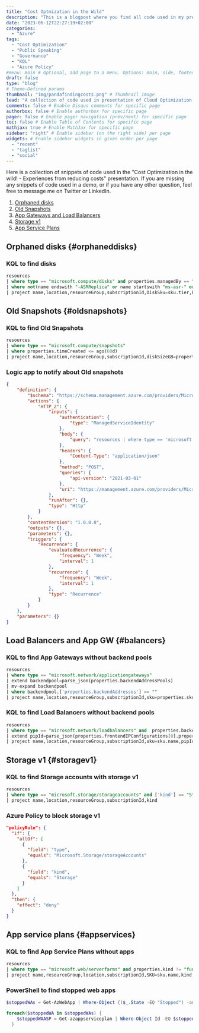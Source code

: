 ```yaml
---
title: "Cost Optmization in the Wild"
description: "This is a blogpost where you find all code used in my presentation of Cost optimization in the wild."
date: "2023-06-12T22:27:19+02:00"
categories:
  - "Azure"
tags:
  - "Cost Optimization"
  - "Public Speaking"
  - "Governance"
  - "KQL"
  - "Azure Policy"
#menu: main # Optional, add page to a menu. Options: main, side, footer
draft: false
type: "blog"
# Theme-Defined params
thumbnail: "img/pandafindingcosts.png" # Thumbnail image
lead: "A collection of code used in presentation of Cloud Optimization in the wild" # Lead text
comments: false # Enable Disqus comments for specific page
authorbox: false # Enable authorbox for specific page
pager: false # Enable pager navigation (prev/next) for specific page
toc: false # Enable Table of Contents for specific page
mathjax: true # Enable MathJax for specific page
sidebar: "right" # Enable sidebar (on the right side) per page
widgets: # Enable sidebar widgets in given order per page
  - "recent"
  - "taglist"
  - "social"
---
```


Here is a collection of snippets of code used in the "Cost Optimization in the wild! - Experiences from reducing costs" presentation.
If you are missing any snippets of code used in a demo, or if you have any other question, feel free to message me on Twitter or LinkedIn.

1. [Orphaned disks](#orphanedDisks)
2. [Old Snapshots](#oldsnapshots)
3. [App Gateways and Load Balancers](#balancers)
4. [Storage v1](#storagev1)
5. [App Service Plans](#appservices)

## Orphaned disks {#orphaneddisks}

### KQL to find disks

```SQL
resources
| where type == "microsoft.compute/disks" and properties.managedBy == ""
| where not(name endswith "-ASRReplica" or name startswith "ms-asr-" or name startswith "asrseeddisk-")
| project name,location,resourceGroup,subscriptionId,DiskSku=sku.tier,DiskSize=properties.diskSizeGB
```

## Old Snapshots {#oldsnapshots}

### KQL to find Old Snapshots 

```SQL
resources
| where type == "microsoft.compute/snapshots"
| where properties.timeCreated <= ago(60d)
| project name,location,resourceGroup,subscriptionId,diskSizeGB=properties.diskSizeGB,SKU=sku.name,Timecreated=properties.timeCreated
```

### Logic app to notify about Old snapshots
```json
{
    "definition": {
        "$schema": "https://schema.management.azure.com/providers/Microsoft.Logic/schemas/2016-06-01/workflowdefinition.json#",
        "actions": {
            "HTTP_2": {
                "inputs": {
                    "authentication": {
                        "type": "ManagedServiceIdentity"
                    },
                    "body": {
                        "query": "resources | where type == 'microsoft.compute/snapshots' | where properties.timeCreated >= ago(60d) | project name,location,resourceGroup,subscriptionId,diskSizeGB=properties.diskSizeGB,SKU=sku.name,Timecreated=properties.timeCreated"
                    },
                    "headers": {
                        "Content-Type": "application/json"
                    },
                    "method": "POST",
                    "queries": {
                        "api-version": "2021-03-01"
                    },
                    "uri": "https://management.azure.com/providers/Microsoft.ResourceGraph/resources"
                },
                "runAfter": {},
                "type": "Http"
            }
        },
        "contentVersion": "1.0.0.0",
        "outputs": {},
        "parameters": {},
        "triggers": {
            "Recurrence": {
                "evaluatedRecurrence": {
                    "frequency": "Week",
                    "interval": 1
                },
                "recurrence": {
                    "frequency": "Week",
                    "interval": 1
                },
                "type": "Recurrence"
            }
        }
    },
    "parameters": {}
}
```

## Load Balancers and App GW {#balancers}

### KQL to find App Gateways without backend pools

```SQL
resources
| where type == "microsoft.network/applicationgateways"
| extend backendpool=parse_json(properties.backendAddressPools)
| mv-expand backendpool
| where backendpool.['properties.backendAddresses'] == ""
| project name,location,resourceGroup,subscriptionId,sku=properties.sku.name
```

### KQL to find Load Balancers without backend pools

```SQL
resources
| where type == "microsoft.network/loadbalancers" and  properties.backendAddressPools == "[]"
| extend pipId=parse_json(properties.frontendIPConfigurations[0].properties.publicIPAddress.id)
| project name,location,resourceGroup,subscriptionId,sku=sku.name,pipId
```

## Storage v1 {#storagev1}

### KQL to find Storage accounts with storage v1

```SQL
resources
| where type == "microsoft.storage/storageaccounts" and ['kind'] == "Storage"
| project name,location,resourceGroup,subscriptionId,kind
```

### Azure Policy to block storage v1

```json
"policyRule": {
  "if": {
    "allOf": [
      {
        "field": "type",
        "equals": "Microsoft.Storage/storageAccounts"
      },
      {
        "field": "kind",
        "equals": "Storage"
      }
    ]
  },
  "then": {
    "effect": "deny"
  }
}
```

## App service plans {#appservices}

### KQL to find App Service Plans without apps

```SQL
resources
| where type == "microsoft.web/serverfarms" and properties.kind != "functionapp" and properties.numberOfSites == 0
| project name,resourceGroup,location,subscriptionId,SKU=sku.name,kind
```

### PowerShell to find stopped web apps
```Powershell
$stoppedWAs = Get-AzWebApp | Where-Object {($_.State -EQ "Stopped") -and ($_.Kind -ne "functionapp")}

foreach($stoppedWA in $stoppedWAs) {
    $stoppedWAASP = Get-azappserviceplan | Where-Object Id -EQ $stoppedWA.ServerFarmId
  }
```